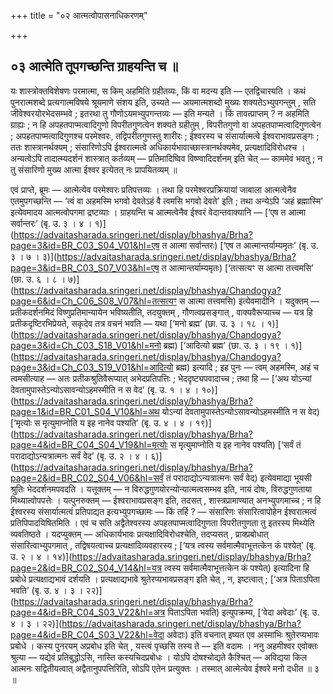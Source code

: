 +++
title = "०२ आत्मत्वोपासनाधिकरणम्"

+++

## ०३ आत्मेति तूपगच्छन्ति ग्राहयन्ति च ॥

यः शास्त्रोक्तविशेषणः परमात्मा, स किम् अहमिति ग्रहीतव्यः, किं वा मदन्य इति — एतद्विचारयति । कथं पुनरात्मशब्दे प्रत्यगात्मविषये श्रूयमाणे संशय इति, उच्यते — अयमात्मशब्दो मुख्यः शक्यतेऽभ्युपगन्तुम् , सति जीवेश्वरयोरभेदसम्भवे ; इतरथा तु गौणोऽयमभ्युपगन्तव्यः — इति मन्यते । किं तावत्प्राप्तम् ? न अहमिति ग्राह्यः ; न हि अपहतपाप्मत्वादिगुणो विपरीतगुणत्वेन शक्यते ग्रहीतुम् , विपरीतगुणो वा अपहतपाप्मत्वादिगुणत्वेन ; अपहतपाप्मत्वादिगुणश्च परमेश्वरः, तद्विपरीतगुणस्तु शारीरः ; ईश्वरस्य च संसार्यात्मत्वे ईश्वराभावप्रसङ्गः ; ततः शास्त्रानर्थक्यम् ; संसारिणोऽपि ईश्वरात्मत्वे अधिकार्यभावाच्छास्त्रानर्थक्यमेव, प्रत्यक्षादिविरोधश्च । अन्यत्वेऽपि तादात्म्यदर्शनं शास्त्रात् कर्तव्यम् — प्रतिमादिष्विव विष्ण्वादिदर्शनम् इति चेत् — काममेवं भवतु ; न तु संसारिणो मुख्य आत्मा ईश्वर इत्येतत् नः प्रापयितव्यम् ॥

एवं प्राप्ते, ब्रूमः — आत्मेत्येव परमेश्वरः प्रतिपत्तव्यः । तथा हि परमेश्वरप्रक्रियायां जाबाला आत्मत्वेनैव एतमुपगच्छन्ति — ‘त्वं वा अहमस्मि भगवो देवतेऽहं वै त्वमसि भगवो देवते’ इति ; तथा अन्येऽपि ‘अहं ब्रह्मास्मि’ इत्येवमादय आत्मत्वोपगमा द्रष्टव्याः । ग्राहयन्ति च आत्मत्वेनैव ईश्वरं वेदान्तवाक्यानि — [‘एष त आत्मा सर्वान्तरः’ (बृ. उ. ३ । ४ । १)](https://advaitasharada.sringeri.net/display/bhashya/Brha?page=3&id=BR_C03_S04_V01&hl=एष त आत्मा सर्वान्तरः) [‘एष त आत्मान्तर्याम्यमृतः’ (बृ. उ. ३ । ७ । ३)](https://advaitasharada.sringeri.net/display/bhashya/Brha?page=3&id=BR_C03_S07_V03&hl=एष त आत्मान्तर्याम्यमृतः) [‘तत्सत्यꣳ स आत्मा तत्त्वमसि’ (छा. उ. ६ । ८ । ७)](https://advaitasharada.sringeri.net/display/bhashya/Chandogya?page=6&id=Ch_C06_S08_V07&hl=तत्सत्यꣳ स आत्मा तत्त्वमसि) इत्येवमादीनि । यदुक्तम् — प्रतीकदर्शनमिदं विष्णुप्रतिमान्यायेन भविष्यतीति, तदयुक्तम् , गौणत्वप्रसङ्गात् , वाक्यवैरूप्याच्च — यत्र हि प्रतीकदृष्टिरभिप्रेयते, सकृदेव तत्र वचनं भवति — यथा [‘मनो ब्रह्म’ (छा. उ. ३ । १८ । १)](https://advaitasharada.sringeri.net/display/bhashya/Chandogya?page=3&id=Ch_C03_S18_V01&hl=मनो ब्रह्म) [‘आदित्यो ब्रह्म’ (छा. उ. ३ । १९ । १)](https://advaitasharada.sringeri.net/display/bhashya/Chandogya?page=3&id=Ch_C03_S19_V01&hl=आदित्यो ब्रह्म) इत्यादि ; इह पुनः — त्वम् अहमस्मि, अहं च त्वमसीत्याह — अतः प्रतीकश्रुतिवैरूप्यात् अभेदप्रतिपत्तिः ; भेददृष्ट्यपवादाच्च ; तथा हि — [‘अथ योऽन्यां देवतामुपास्तेऽन्योऽसावन्योऽहमस्मीति न स वेद’ (बृ. उ. १ । ४ । १०)](https://advaitasharada.sringeri.net/display/bhashya/Brha?page=1&id=BR_C01_S04_V10&hl=अथ योऽन्यां देवतामुपास्तेऽन्योऽसावन्योऽहमस्मीति न स वेद) [‘मृत्योः स मृत्युमाप्नोति य इह नानेव पश्यति’ (बृ. उ. ४ । ४ । १९)](https://advaitasharada.sringeri.net/display/bhashya/Brha?page=4&id=BR_C04_S04_V19&hl=मृत्योः स मृत्युमाप्नोति य इह नानेव पश्यति) [‘सर्वं तं परादाद्योऽन्यत्रात्मनः सर्वं वेद’ (बृ. उ. २ । ४ । ६)](https://advaitasharada.sringeri.net/display/bhashya/Brha?page=2&id=BR_C02_S04_V06&hl=सर्वं तं परादाद्योऽन्यत्रात्मनः सर्वं वेद) इत्येवमाद्या भूयसी श्रुतिः भेददर्शनमपवदति । यत्तूक्तम् — न विरुद्धगुणयोरन्योन्यात्मत्वसम्भव इति, नायं दोषः, विरुद्धगुणताया मिथ्यात्वोपपत्तेः । यत्पुनरुक्तम् — ईश्वराभावप्रसङ्ग इति, तदसत् , शास्त्रप्रामाण्यात् अनभ्युपगमाच्च ; न हि ईश्वरस्य संसार्यात्मत्वं प्रतिपाद्यत इत्यभ्युपगच्छामः — किं तर्हि ? — संसारिणः संसारित्वापोहेन ईश्वरात्मत्वं प्रतिपिपादयिषितमिति । एवं च सति अद्वैतेश्वरस्य अपहतपाप्मत्वादिगुणता विपरीतगुणता तु इतरस्य मिथ्येति व्यवतिष्ठते । यदप्युक्तम् — अधिकार्यभावः प्रत्यक्षादिविरोधश्चेति, तदप्यसत् , प्राक्प्रबोधात् संसारित्वाभ्युपगमात् , तद्विषयत्वाच्च प्रत्यक्षादिव्यवहारस्य ; [‘यत्र त्वस्य सर्वमात्मैवाभूत्तत्केन कं पश्येत्’ (बृ. उ. २ । ४ । १४)](https://advaitasharada.sringeri.net/display/bhashya/Brha?page=2&id=BR_C02_S04_V14&hl=यत्र त्वस्य सर्वमात्मैवाभूत्तत्केन कं पश्येत्) इत्यादिना हि प्रबोधे प्रत्यक्षाद्यभावं दर्शयति । प्रत्यक्षाद्यभावे श्रुतेरप्यभावप्रसङ्ग इति चेत् , न, इष्टत्वात् ; [‘अत्र पिताऽपिता भवति’ (बृ. उ. ४ । ३ । २२)](https://advaitasharada.sringeri.net/display/bhashya/Brha?page=4&id=BR_C04_S03_V22&hl=अत्र पिताऽपिता भवति) इत्युपक्रम्य, [‘वेदा अवेदाः’ (बृ. उ. ४ । ३ । २२)](https://advaitasharada.sringeri.net/display/bhashya/Brha?page=4&id=BR_C04_S03_V22&hl=वेदा अवेदाः) इति वचनात् इष्यत एव अस्माभिः श्रुतेरप्यभावः प्रबोधे । कस्य पुनरयम् अप्रबोध इति चेत् , यस्त्वं पृच्छसि तस्य ते — इति वदामः । ननु अहमीश्वर एवोक्तः श्रुत्या — यद्येवं प्रतिबुद्धोऽसि, नास्ति कस्यचिदप्रबोधः । योऽपि दोषश्चोद्यते कैश्चित् — अविद्यया किल आत्मनः सद्वितीयत्वात् अद्वैतानुपपत्तिरिति, सोऽपि एतेन प्रत्युक्तः । तस्मात् आत्मेत्येव ईश्वरे मनो दधीत ॥ ३ ॥
